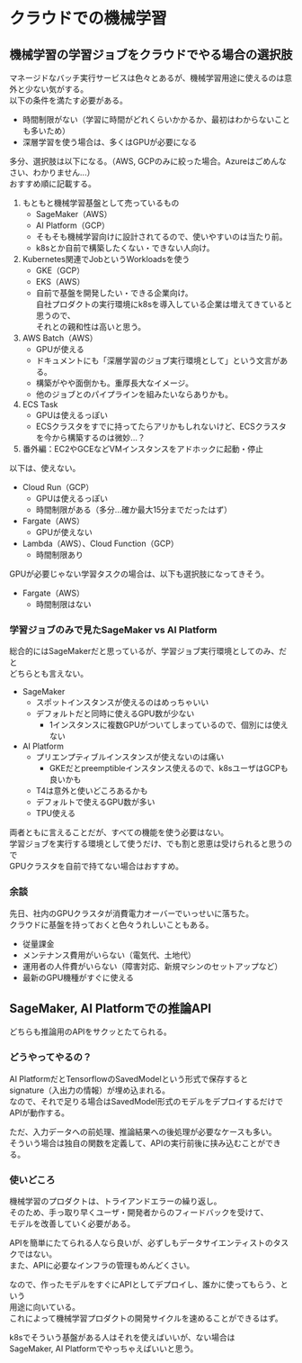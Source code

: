 # クラウドでの機械学習

## 機械学習の学習ジョブをクラウドでやる場合の選択肢

マネージドなバッチ実行サービスは色々とあるが、機械学習用途に使えるのは意外と少ない気がする。  
以下の条件を満たす必要がある。

* 時間制限がない（学習に時間がどれくらいかかるか、最初はわからないことも多いため）
* 深層学習を使う場合は、多くはGPUが必要になる

多分、選択肢は以下になる。（AWS, GCPのみに絞った場合。Azureはごめんなさい、わかりません...）  
おすすめ順に記載する。

1. もともと機械学習基盤として売っているもの
    - SageMaker（AWS）
    - AI Platform（GCP）
    - そもそも機械学習向けに設計されてるので、使いやすいのは当たり前。
    - k8sとか自前で構築したくない・できない人向け。
2. Kubernetes関連でJobというWorkloadsを使う
    - GKE（GCP）
    - EKS（AWS）
    - 自前で基盤を開発したい・できる企業向け。  
      自社プロダクトの実行環境にk8sを導入している企業は増えてきていると思うので、  
      それとの親和性は高いと思う。
3. AWS Batch（AWS）
    - GPUが使える
    - ドキュメントにも「深層学習のジョブ実行環境として」という文言がある。
    - 構築がやや面倒かも。重厚長大なイメージ。
    - 他のジョブとのパイプラインを組みたいならありかも。
4. ECS Task
    - GPUは使えるっぽい
    - ECSクラスタをすでに持ってたらアリかもしれないけど、ECSクラスタを今から構築するのは微妙...？
5. 番外編：EC2やGCEなどVMインスタンスをアドホックに起動・停止

以下は、使えない。

* Cloud Run（GCP）
    - GPUは使えるっぽい
    - 時間制限がある（多分...確か最大15分までだったはず）
* Fargate（AWS）
    - GPUが使えない
* Lambda（AWS）、Cloud Function（GCP）
    - 時間制限あり

GPUが必要じゃない学習タスクの場合は、以下も選択肢になってきそう。

* Fargate（AWS）
    - 時間制限はない

### 学習ジョブのみで見たSageMaker vs AI Platform

総合的にはSageMakerだと思っているが、学習ジョブ実行環境としてのみ、だと  
どちらとも言えない。

* SageMaker
    + スポットインスタンスが使えるのはめっちゃいい
    + デフォルトだと同時に使えるGPU数が少ない
        - 1インスタンスに複数GPUがついてしまっているので、個別には使えない
* AI Platform
    + プリエンプティブルインスタンスが使えないのは痛い
        - GKEだとpreemptibleインスタンス使えるので、k8sユーザはGCPも良いかも
    + T4は意外と使いどころあるかも
    + デフォルトで使えるGPU数が多い
    + TPU使える

両者ともに言えることだが、すべての機能を使う必要はない。  
学習ジョブを実行する環境として使うだけ、でも割と恩恵は受けられると思うので  
GPUクラスタを自前で持てない場合はおすすめ。


### 余談

先日、社内のGPUクラスタが消費電力オーバーでいっせいに落ちた。  
クラウドに基盤を持っておくと色々うれしいこともある。

* 従量課金
* メンテナンス費用がいらない（電気代、土地代）
* 運用者の人件費がいらない（障害対応、新規マシンのセットアップなど）
* 最新のGPU機種がすぐに使える


## SageMaker, AI Platformでの推論API

どちらも推論用のAPIをサクッとたてられる。

### どうやってやるの？

AI PlatformだとTensorflowのSavedModelという形式で保存すると  
signature（入出力の情報）が埋め込まれる。  
なので、それで足りる場合はSavedModel形式のモデルをデプロイするだけでAPIが動作する。

ただ、入力データへの前処理、推論結果への後処理が必要なケースも多い。  
そういう場合は独自の関数を定義して、APIの実行前後に挟み込むことができる。

### 使いどころ

機械学習のプロダクトは、トライアンドエラーの繰り返し。  
そのため、手っ取り早くユーザ・開発者からのフィードバックを受けて、  
モデルを改善していく必要がある。

APIを簡単にたてられる人なら良いが、必ずしもデータサイエンティストのタスクではない。  
また、APIに必要なインフラの管理もめんどくさい。

なので、作ったモデルをすぐにAPIとしてデプロイし、誰かに使ってもらう、という  
用途に向いている。  
これによって機械学習プロダクトの開発サイクルを速めることができるはず。

k8sでそういう基盤がある人はそれを使えばいいが、ない場合は  
SageMaker, AI Platformでやっちゃえばいいと思う。

